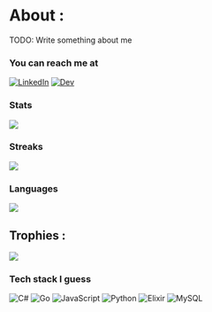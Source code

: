 # About :
TODO: Write something about me

### You can reach me at
[![LinkedIn](https://img.shields.io/badge/LinkedIn-%230077B5.svg?style=for-the-badge&logo=linkedin&logoColor=white)](https://linkedin.com/in/felipe-agricola-164665159)
[![Dev](https://img.shields.io/badge/dev.to-0A0A0A?style=for-the-badge&logo=devdotto&logoColor=white)](https://dev.to/fen1499)


### Stats
![](https://github-readme-stats.vercel.app/api?username=Fen1499&theme=dark&hide_border=false&include_all_commits=false&count_private=false)

### Streaks
![](https://github-readme-streak-stats.herokuapp.com/?user=Fen1499&theme=dark&hide_border=false)

### Languages
![](https://github-readme-stats.vercel.app/api/top-langs/?username=Fen1499&theme=dark&hide_border=false&include_all_commits=false&count_private=false&layout=compact)

## Trophies :
![](https://github-profile-trophy.vercel.app/?username=Fen1499&theme=onedark&no-frame=false&no-bg=false&margin-w=4)

### Tech stack I guess
![C#](https://img.shields.io/badge/c%23-%23239120.svg?style=plastic&logo=c-sharp&logoColor=white) ![Go](https://img.shields.io/badge/go-%2300ADD8.svg?style=plastic&logo=go&logoColor=white) ![JavaScript](https://img.shields.io/badge/javascript-%23323330.svg?style=plastic&logo=javascript&logoColor=%23F7DF1E) ![Python](https://img.shields.io/badge/python-3670A0?style=plastic&logo=python&logoColor=ffdd54) ![Elixir](https://img.shields.io/badge/elixir-%234B275F.svg?style=plastic&logo=elixir&logoColor=white) ![MySQL](https://img.shields.io/badge/mysql-%2300f.svg?style=plastic&logo=mysql&logoColor=white)

